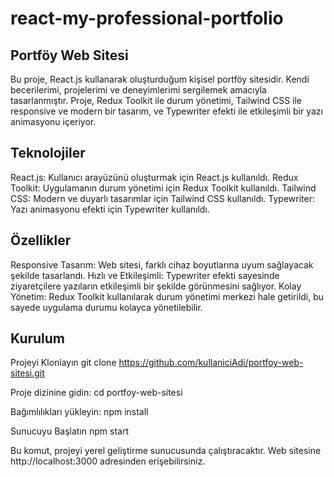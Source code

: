 # react-my-professional-portfolio

## Portföy Web Sitesi

Bu proje, React.js kullanarak oluşturduğum kişisel portföy sitesidir. Kendi becerilerimi, projelerimi ve deneyimlerimi sergilemek amacıyla tasarlanmıştır. Proje, Redux Toolkit ile durum yönetimi, Tailwind CSS ile responsive ve modern bir tasarım, ve Typewriter efekti ile etkileşimli bir yazı animasyonu içeriyor.

## Teknolojiler

React.js: Kullanıcı arayüzünü oluşturmak için React.js kullanıldı.
Redux Toolkit: Uygulamanın durum yönetimi için Redux Toolkit kullanıldı.
Tailwind CSS: Modern ve duyarlı tasarımlar için Tailwind CSS kullanıldı.
Typewriter: Yazı animasyonu efekti için Typewriter kullanıldı.

## Özellikler

Responsive Tasarım: Web sitesi, farklı cihaz boyutlarına uyum sağlayacak şekilde tasarlandı.
Hızlı ve Etkileşimli: Typewriter efekti sayesinde ziyaretçilere yazıların etkileşimli bir şekilde görünmesini sağlıyor.
Kolay Yönetim: Redux Toolkit kullanılarak durum yönetimi merkezi hale getirildi, bu sayede uygulama durumu kolayca yönetilebilir.


## Kurulum

Projeyi Klonlayın
git clone https://github.com/kullaniciAdi/portfoy-web-sitesi.git

Proje dizinine gidin:
cd portfoy-web-sitesi

Bağımlılıkları yükleyin:
npm install

Sunucuyu Başlatın
npm start

Bu komut, projeyi yerel geliştirme sunucusunda çalıştıracaktır. Web sitesine http://localhost:3000 adresinden erişebilirsiniz.


